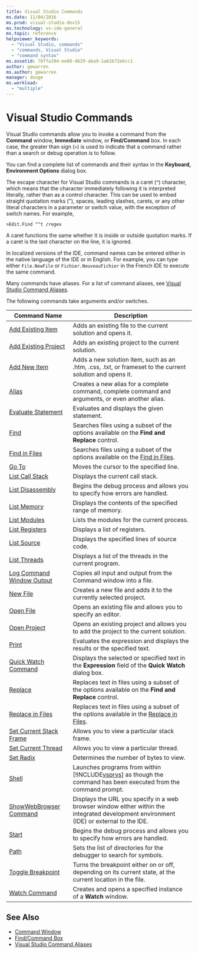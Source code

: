 ```yaml
---
title: Visual Studio Commands
ms.date: 11/04/2016
ms.prod: visual-studio-dev15
ms.technology: vs-ide-general
ms.topic: reference
helpviewer_keywords:
  - "Visual Studio, commands"
  - "commands, Visual Studio"
  - "command syntax"
ms.assetid: 76ffa394-ee89-4629-aba9-1a62b72e6cc1
author: gewarren
ms.author: gewarren
manager: douge
ms.workload:
  - "multiple"
---
```

# Visual Studio Commands
Visual Studio commands allow you to invoke a command from the **Command** window, **Immediate** window, or **Find/Command** box. In each case, the greater than sign (`>`) is used to indicate that a command rather than a search or debug operation is to follow.

 You can find a complete list of commands and their syntax in the **Keyboard, Environment Options** dialog box.

 The escape character for Visual Studio commands is a caret (^) character, which means that the character immediately following it is interpreted literally, rather than as a control character. This can be used to embed straight quotation marks ("), spaces, leading slashes, carets, or any other literal characters in a parameter or switch value, with the exception of switch names. For example,

```
>Edit.Find ^^t /regex
```

 A caret functions the same whether it is inside or outside quotation marks. If a caret is the last character on the line, it is ignored.

 In localized versions of the IDE, command names can be entered either in the native language of the IDE or in English. For example, you can type either `File.NewFile` or `Fichier.NouveauFichier` in the French IDE to execute the same command.

 Many commands have aliases. For a list of command aliases, see [Visual Studio Command Aliases](../../ide/reference/visual-studio-command-aliases.md).

 The following commands take arguments and/or switches.


| Command Name | Description |
| - | - |
| [Add Existing Item](../../ide/reference/add-existing-item-command.md)         | Adds an existing file to the current solution and opens it.                                                 |
| [Add Existing Project](../../ide/reference/add-existing-project-command.md)      | Adds an existing project to the current solution.                                                      |
| [Add New Item](../../ide/reference/add-new-item-command.md)              | Adds a new solution item, such as an .htm, .css, .txt, or frameset to the current solution and opens it.                           |
| [Alias](../../ide/reference/alias-command.md)                     | Creates a new alias for a complete command, complete command and arguments, or even another alias.                              |
| [Evaluate Statement](../../ide/reference/evaluate-statement-command.md)        | Evaluates and displays the given statement.                                                         |
| [Find](../../ide/reference/find-command.md)                      | Searches files using a subset of the options available on the **Find and Replace** control.                                 |
| [Find in Files](../../ide/reference/find-in-files-command.md)             | Searches files using a subset of the options available on the [Find in Files](../../ide/find-in-files.md).                          |
| [Go To](../../ide/reference/go-to-command.md)                     | Moves the cursor to the specified line.                                                           |
| [List Call Stack](../../ide/reference/list-call-stack-command.md)           | Displays the current call stack.                                                               |
| [List Disassembly](../../ide/reference/list-disassembly-command.md)          | Begins the debug process and allows you to specify how errors are handled.                                          |
| [List Memory](../../ide/reference/list-memory-command.md)               | Displays the contents of the specified range of memory.                                                   |
| [List Modules](../../ide/reference/list-modules-command.md)              | Lists the modules for the current process.                                                          |
| [List Registers](../../ide/reference/list-registers-command.md)            | Displays a list of registers.                                                                |
| [List Source](../../ide/reference/list-source-command.md)               | Displays the specified lines of source code.                                                         |
| [List Threads](../../ide/reference/list-threads-command.md)              | Displays a list of the threads in the current program.                                                    |
| [Log Command Window Output](../../ide/reference/log-command-window-output-command.md) | Copies all input and output from the Command window into a file.                                               |
| [New File](../../ide/reference/new-file-command.md)                  | Creates a new file and adds it to the currently selected project.                                              |
| [Open File](../../ide/reference/open-file-command.md)                 | Opens an existing file and allows you to specify an editor.                                                 |
| [Open Project](../../ide/reference/open-project-command.md)              | Opens an existing project and allows you to add the project to the current solution.                                     |
| [Print](../../ide/reference/print-command.md)                     | Evaluates the expression and displays the results or the specified text.                                           |
| [Quick Watch Command](../../ide/reference/quick-watch-command.md)           | Displays the selected or specified text in the **Expression** field of the **Quick Watch** dialog box.                            |
| [Replace](../../ide/reference/replace-command.md)                   | Replaces text in files using a subset of the options available on the **Find and Replace** control.                             |
| [Replace in Files](../../ide/reference/replace-in-files-command.md)          | Replaces text in files using a subset of the options available in the [Replace in Files](../../ide/replace-in-files.md).                   |
| [Set Current Stack Frame](../../ide/reference/set-current-stack-frame-command.md)   | Allows you to view a particular stack frame.                                                         |
| [Set Current Thread](../../ide/reference/set-current-thread-command.md)        | Allows you to view a particular thread.                                                           |
| [Set Radix](../../ide/reference/set-radix-command.md)                 | Determines the number of bytes to view.                                                           |
| [Shell](../../ide/reference/shell-command.md)                     | Launches programs from within [!INCLUDE[vsprvs](../../code-quality/includes/vsprvs_md.md)] as though the command has been executed from the command prompt. |
| [ShowWebBrowser Command](../../ide/reference/showwebbrowser-command.md)        | Displays the URL you specify in a web browser window either within the integrated development environment (IDE) or external to the IDE.           |
| [Start](../../ide/reference/start-command.md)                     | Begins the debug process and allows you to specify how errors are handled.                                          |
| [Path](../../ide/reference/symbol-path-command.md)                   | Sets the list of directories for the debugger to search for symbols.                                             |
| [Toggle Breakpoint](../../ide/reference/toggle-breakpoint-command.md)         | Turns the breakpoint either on or off, depending on its current state, at the current location in the file.                         |
| [Watch Command](../../ide/reference/watch-command.md)                 | Creates and opens a specified instance of a **Watch** window.                                                |

## See Also

- [Command Window](../../ide/reference/command-window.md)
- [Find/Command Box](../../ide/find-command-box.md)
- [Visual Studio Command Aliases](../../ide/reference/visual-studio-command-aliases.md)